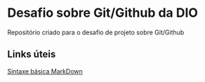 # Desafio sobre Git/Github da DIO 
Repositório criado para o desafio de projeto sobre Git/Github

## Links úteis
[Sintaxe básica MarkDown](https://www.markdownguide.org/)
